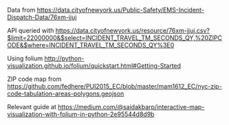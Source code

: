 Data from https://data.cityofnewyork.us/Public-Safety/EMS-Incident-Dispatch-Data/76xm-jjuj

API queried with https://data.cityofnewyork.us/resource/76xm-jjuj.csv?$limit=22000000&$select=INCIDENT_TRAVEL_TM_SECONDS_QY,%20ZIPCODE&$where=INCIDENT_TRAVEL_TM_SECONDS_QY%3E0

Using folium http://python-visualization.github.io/folium/quickstart.html#Getting-Started

ZIP code map from https://github.com/fedhere/PUI2015_EC/blob/master/mam1612_EC/nyc-zip-code-tabulation-areas-polygons.geojson

Relevant guide at https://medium.com/@saidakbarp/interactive-map-visualization-with-folium-in-python-2e95544d8d9b